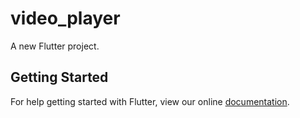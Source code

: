 # video_player

A new Flutter project.

## Getting Started

For help getting started with Flutter, view our online
[documentation](https://flutter.io/).
